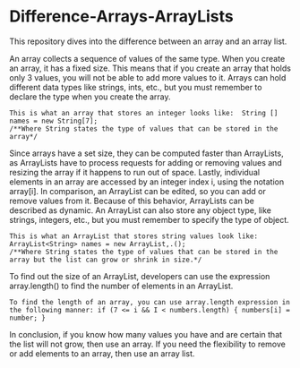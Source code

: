 # Difference-Arrays-ArrayLists
This repository dives into the difference between an array and an array list. 

An array collects a sequence of values of the same type. When you create an array, it has a fixed size. 
This means that if you create an array that holds only 3 values, you will not be able to add more values to it.
Arrays can hold different data types like strings, ints, etc., but you must remember to declare the type when you create the array.
   
    This is what an array that stores an integer looks like:  String [] names = new String[7]; 
    /**Where String states the type of values that can be stored in the array*/

Since arrays have a set size, they can be computed faster than ArrayLists, as ArrayLists have to process requests for adding or removing values and resizing the array if it happens to run out of space.
Lastly, individual elements in an array are accessed by an integer index i, using the notation array[i].
In comparison, an ArrayList can be edited, so you can add or remove values from it. Because of this behavior, ArrayLists can be described as dynamic. 
An ArrayList can also store any object type, like strings, integers, etc., but you must remember to specify the type of object. 

    This is what an ArrayList that stores string values look like: ArrayList<String> names = new ArrayList,.();
    /**Where String states the type of values that can be stored in the array but the list can grow or shrink in size.*/

To find out the size of an ArrayList, developers can use the expression array.length() to find the number of elements in an ArrayList. 
	
    To find the length of an array, you can use array.length expression in the following manner: if (7 <= i && I < numbers.length) { numbers[i] = number; }

In conclusion, if you know how many values you have and are certain that the list will not grow, then use an array.
If you need the flexibility to remove or add elements to an array, then use an array list. 

